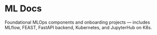 # ML Docs
Foundational MLOps components and onboarding projects — includes MLflow, FEAST, FastAPI backend, Kubernetes, and JupyterHub on K8s.
